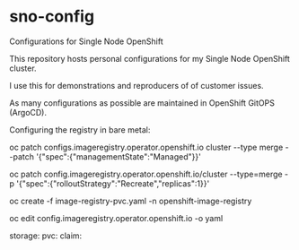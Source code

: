 # sno-config
Configurations for Single Node OpenShift

This repository hosts personal configurations for my Single Node OpenShift cluster.

I use this for demonstrations and reproducers of of customer issues.

As many configurations as possible are maintained in OpenShift GitOPS (ArgoCD).

Configuring the registry in bare metal:

oc patch configs.imageregistry.operator.openshift.io cluster --type merge --patch '{"spec":{"managementState":"Managed"}}'

oc patch config.imageregistry.operator.openshift.io/cluster --type=merge -p '{"spec":{"rolloutStrategy":"Recreate","replicas":1}}'



oc create -f image-registry-pvc.yaml -n openshift-image-registry

oc edit config.imageregistry.operator.openshift.io -o yaml

storage:
  pvc:
    claim: 


